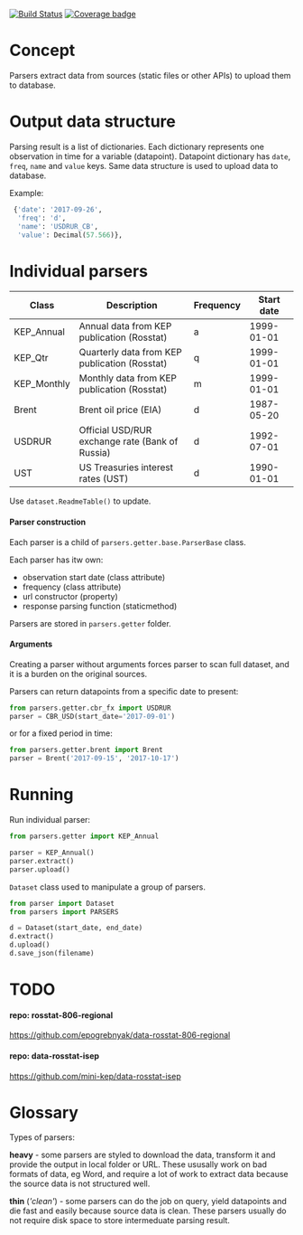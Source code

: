 [![Build Status](https://travis-ci.org/mini-kep/parsers.svg?branch=master)](https://travis-ci.org/mini-kep/parsers)
[![Coverage badge](https://codecov.io/gh/mini-kep/parsers/branch/master/graphs/badge.svg)](https://codecov.io/gh/mini-kep/parsers)

# Concept

Parsers extract data from sources (static files or other APIs) to upload them to database. 

# Output data structure

Parsing result is a list of dictionaries. Each dictionary represents one observation in time for a variable (datapoint).
Datapoint dictionary has `date`, `freq`, `name` and `value` keys. Same data structure is used to upload data to database.

Example:

```python 
 {'date': '2017-09-26', 
  'freq': 'd', 
  'name': 'USDRUR_CB', 
  'value': Decimal(57.566)},
```

# Individual parsers



| Class | Description | Frequency | Start date |
| ----- | ----------- | --------- | ---------- |
| KEP_Annual | Annual data from KEP publication (Rosstat) | a | 1999-01-01 |
| KEP_Qtr | Quarterly data from KEP publication (Rosstat) | q | 1999-01-01 |
| KEP_Monthly | Monthly data from KEP publication (Rosstat) | m | 1999-01-01 |
| Brent | Brent oil price (EIA) | d | 1987-05-20 |
| USDRUR | Official USD/RUR exchange rate (Bank of Russia) | d | 1992-07-01 |
| UST | US Treasuries interest rates (UST) | d | 1990-01-01 |

Use ```dataset.ReadmeTable()``` to update. 


#### Parser construction

Each parser is a child of `parsers.getter.base.ParserBase` class.

Each parser has itw own:
- observation start date (class attribute)
- frequency (class attribute) 
- url constructor (property)
- response parsing function (staticmethod)

Parsers are stored in `parsers.getter` folder.

#### Arguments

Creating a parser without arguments forces parser to scan full dataset, 
and it is a burden on the original sources. 

Parsers can return 
datapoints from a specific date to present: 

```python
from parsers.getter.cbr_fx import USDRUR
parser = CBR_USD(start_date='2017-09-01')
```

or for a fixed period in time:

```python
from parsers.getter.brent import Brent
parser = Brent('2017-09-15', '2017-10-17')
```

# Running  

Run individual parser:

```python
from parsers.getter import KEP_Annual

parser = KEP_Annual()
parser.extract()
parser.upload()
```

```Dataset``` class used to manipulate a group of parsers.

```python
from parser import Dataset
from parsers import PARSERS

d = Dataset(start_date, end_date) 
d.extract()
d.upload()
d.save_json(filename)
```
   
                          
TODO
====

#### repo: rosstat-806-regional
<https://github.com/epogrebnyak/data-rosstat-806-regional>

#### repo: data-rosstat-isep
<https://github.com/mini-kep/data-rosstat-isep>


Glossary
========

Types of parsers:

**heavy** - some parsers are styled to download the data, transform it and provide the output in local folder or URL. These ususally work on bad formats of data, eg Word, and require a lot of work to extract data because the source data is not structured well. 

**thin** (*'clean'*) - some parsers can do the job on query, yield datapoints and die fast and easily because source data is clean. These parsers usually do not require disk space to store intermeduate parsing result. 
